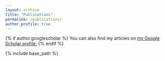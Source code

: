 ```yaml
---
layout: archive
title: "Publications"
permalink: /publications/
author_profile: true
---
```


{% if author.googlescholar %}
  You can also find my articles on <u><a href="{{author.googlescholar}}">my Google Scholar profile</a>.</u>
{% endif %}

{% include base_path %}
<!-- Uncomment below for original 
{% for post in site.publications reversed %}
  {% include archive-single.html %}
{% endfor %}
-->
